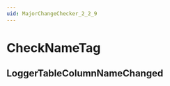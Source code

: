 ```yaml
---
uid: MajorChangeChecker_2_2_9
---
```


# CheckNameTag

## LoggerTableColumnNameChanged

<!-- Description, Properties, ... sections are auto-generated. -->
<!-- REPLACE ME AUTO-GENERATION -->

<!-- Uncomment to add extra details -->
<!--### Details-->

<!-- Uncomment to add example code -->
<!--### Example code-->
